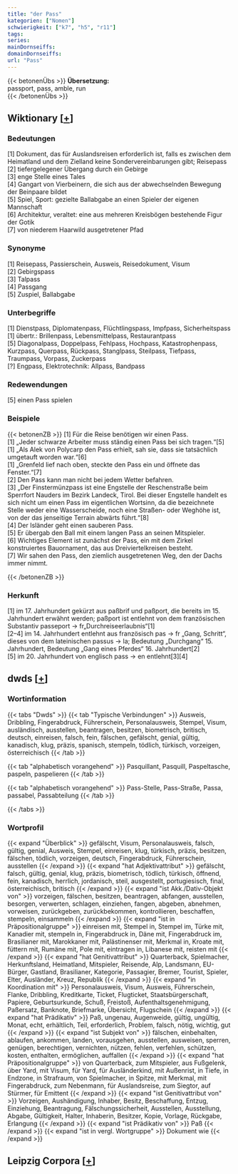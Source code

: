 ```yaml
---
title: "der Pass"
kategorien: ["Nomen"]
schwierigkeit: ["k7", "h5", "r11"]
tags:
series:
mainDornseiffs:
domainDornseiffs:
url: "Pass"
---
```


{{< betonenÜbs >}}
**Übersetzung:**  
passport, pass, amble, run  
{{< /betonenÜbs >}}

## Wiktionary [[+](https://de.wiktionary.org/wiki/Pass)]

### Bedeutungen
[1] Dokument, das für Auslandsreisen erforderlich ist, falls es zwischen dem Heimatland und dem Zielland keine Sondervereinbarungen gibt; Reisepass  
[2] tiefergelegener Übergang durch ein Gebirge  
[3] enge Stelle eines Tales  
[4] Gangart von Vierbeinern, die sich aus der abwechselnden Bewegung der Beinpaare bildet  
[5] Spiel, Sport: gezielte Ballabgabe an einen Spieler der eigenen Mannschaft  
[6] Architektur, veraltet: eine aus mehreren Kreisbögen bestehende Figur der Gotik  
[7] von niederem Haarwild ausgetretener Pfad  

### Synonyme
[1] Reisepass, Passierschein, Ausweis, Reisedokument, Visum  
[2] Gebirgspass  
[3] Talpass  
[4] Passgang  
[5] Zuspiel, Ballabgabe  

### Unterbegriffe
[1] Dienstpass, Diplomatenpass, Flüchtlingspass, Impfpass, Sicherheitspass  
[1] übertr.: Brillenpass, Lebensmittelpass, Restaurantpass  
[5] Diagonalpass, Doppelpass, Fehlpass, Hochpass, Katastrophenpass, Kurzpass, Querpass, Rückpass, Stanglpass, Steilpass, Tiefpass, Traumpass, Vorpass, Zuckerpass  
[?] Engpass, Elektrotechnik: Allpass, Bandpass  

### Redewendungen
[5] einen Pass spielen  

### Beispiele
{{< betonenZB >}}
[1] Für die Reise benötigen wir einen Pass.  
[1] „Jeder schwarze Arbeiter muss ständig einen Pass bei sich tragen.“[5]  
[1] „Als Alek von Polycarp den Pass erhielt, sah sie, dass sie tatsächlich umgetauft worden war.“[6]  
[1] „Grenfeld lief nach oben, steckte den Pass ein und öffnete das Fenster.“[7]  
[2] Den Pass kann man nicht bei jedem Wetter befahren.  
[3] „Der Finstermünzpass ist eine Engstelle der Reschenstraße beim Sperrfort Nauders im Bezirk Landeck, Tirol. Bei dieser Engstelle handelt es sich nicht um einen Pass im eigentlichen Wortsinn, da die bezeichnete Stelle weder eine Wasserscheide, noch eine Straßen- oder Weghöhe ist, von der das jenseitige Terrain abwärts führt.“[8]  
[4] Der Isländer geht einen sauberen Pass.  
[5] Er übergab den Ball mit einem langen Pass an seinen Mitspieler.  
[6] Wichtiges Element ist zunächst der Pass, ein mit dem Zirkel konstruiertes Bauornament, das aus Dreiviertelkreisen besteht.  
[7] Wir sahen den Pass, den ziemlich ausgetretenen Weg, den der Dachs immer nimmt.  

{{< /betonenZB >}}
### Herkunft
[1] im 17. Jahrhundert gekürzt aus paßbrif und paßport, die bereits im 15. Jahrhundert erwähnt werden; paßport ist entlehnt von dem französischen Substantiv passeport → fr„Durchreiseerlaubnis“[1]  
[2–4] im 14. Jahrhundert entlehnt aus französisch pas → fr „Gang, Schritt“, dieses von dem lateinischen passus → la; Bedeutung „Durchgang“ 15. Jahrhundert, Bedeutung „Gang eines Pferdes“ 16. Jahrhundert[2]  
[5] im 20. Jahrhundert von englisch pass → en entlehnt[3][4]  



## dwds [[+](https://www.dwds.de/wb/Pass)]

### Wortinformation
{{< tabs "Dwds" >}}
{{< tab "Typische Verbindungen" >}}
Ausweis, Dribbling, Fingerabdruck, Führerschein, Personalausweis, Stempel, Visum, ausländisch, ausstellen, beantragen, besitzen, biometrisch, britisch, deutsch, einreisen, falsch, fein, fälschen, gefälscht, genial, gültig, kanadisch, klug, präzis, spanisch, stempeln, tödlich, türkisch, vorzeigen, österreichisch
{{< /tab >}}

{{< tab "alphabetisch vorangehend" >}}
Pasquillant, Pasquill, Paspeltasche, paspeln, paspelieren
{{< /tab >}}

{{< tab "alphabetisch vorangehend" >}}
Pass-Stelle, Pass-Straße, Passa, passabel, Passabteilung
{{< /tab >}}

{{< /tabs >}}

### Wortprofil
{{< expand "Überblick" >}} gefälscht, Visum, Personalausweis, falsch, gültig, genial, Ausweis, Stempel, einreisen, klug, türkisch, präzis, besitzen, fälschen, tödlich, vorzeigen, deutsch, Fingerabdruck, Führerschein, ausstellen {{< /expand >}}
{{< expand "hat Adjektivattribut" >}} gefälscht, falsch, gültig, genial, klug, präzis, biometrisch, tödlich, türkisch, öffnend, fein, kanadisch, herrlich, jordanisch, steil, ausgestellt, portugiesisch, final, österreichisch, britisch {{< /expand >}}
{{< expand "ist Akk./Dativ-Objekt von" >}} vorzeigen, fälschen, besitzen, beantragen, abfangen, ausstellen, besorgen, verwerten, schlagen, einziehen, fangen, abgeben, abnehmen, vorweisen, zurückgeben, zurückbekommen, kontrollieren, beschaffen, stempeln, einsammeln {{< /expand >}}
{{< expand "ist in Präpositionalgruppe" >}} einreisen mit, Stempel in, Stempel im, Türke mit, Kanadier mit, stempeln in, Fingerabdruck in, Däne mit, Fingerabdruck im, Brasilianer mit, Marokkaner mit, Palästinenser mit, Merkmal in, Kroate mit, füttern mit, Rumäne mit, Pole mit, eintragen in, Libanese mit, reisten mit {{< /expand >}}
{{< expand "hat Genitivattribut" >}} Quarterback, Spielmacher, Herkunftsland, Heimatland, Mitspieler, Reisende, Alp, Landsmann, EU-Bürger, Gastland, Brasilianer, Kategorie, Passagier, Bremer, Tourist, Spieler, Elter, Ausländer, Kreuz, Republik {{< /expand >}}
{{< expand "in Koordination mit" >}} Personalausweis, Visum, Ausweis, Führerschein, Flanke, Dribbling, Kreditkarte, Ticket, Flugticket, Staatsbürgerschaft, Papiere, Geburtsurkunde, Schuß, Freistoß, Aufenthaltsgenehmigung, Paßersatz, Banknote, Briefmarke, Übersicht, Flugschein {{< /expand >}}
{{< expand "hat Prädikativ" >}} Paß, ungenau, Augenweide, gültig, ungültig, Monat, echt, erhältlich, Teil, erforderlich, Problem, falsch, nötig, wichtig, gut {{< /expand >}}
{{< expand "ist Subjekt von" >}} fälschen, einbehalten, ablaufen, ankommen, landen, vorausgehen, ausstellen, ausweisen, sperren, genügen, berechtigen, vernichten, nützen, fehlen, verfehlen, schützen, kosten, enthalten, ermöglichen, auffallen {{< /expand >}}
{{< expand "hat Präpositionalgruppe" >}} von Quarterback, zum Mitspieler, aus Fußgelenk, über Yard, mit Visum, für Yard, für Ausländerkind, mit Außenrist, in Tiefe, in Endzone, in Strafraum, von Spielmacher, in Spitze, mit Merkmal, mit Fingerabdruck, zum Nebenmann, für Auslandsreise, zum Siegtor, auf Stürmer, für Emittent {{< /expand >}}
{{< expand "ist Genitivattribut von" >}} Vorzeigen, Aushändigung, Inhaber, Besitz, Beschaffung, Entzug, Einziehung, Beantragung, Fälschungssicherheit, Ausstellen, Ausstellung, Abgabe, Gültigkeit, Halter, Inhaberin, Besitzer, Kopie, Vorlage, Rückgabe, Erlangung {{< /expand >}}
{{< expand "ist Prädikativ von" >}} Paß {{< /expand >}}
{{< expand "ist in vergl. Wortgruppe" >}} Dokument wie {{< /expand >}}

## Leipzig Corpora [[+](https://corpora.uni-leipzig.de/en/res?word=Pass&corpusId=deu_newscrawl-public_2018)]

